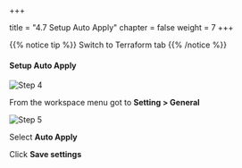 +++

title = "4.7 Setup Auto Apply"
chapter = false
weight = 7
+++


{{% notice tip %}}
Switch to Terraform tab
{{% /notice %}}

#### Setup Auto Apply

![Step 4](/images/lab4/auto_apply1.png)

From the workspace menu got to __Setting > General__

![Step 5](/images/lab4/auto_apply2.png)

Select __Auto Apply__

Click __Save settings__

